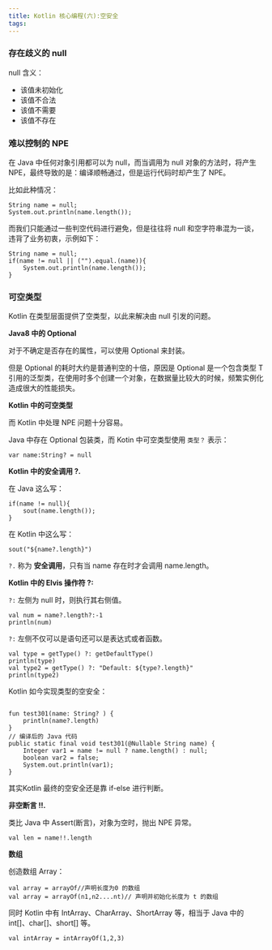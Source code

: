 ```yaml
---
title: Kotlin 核心编程(六):空安全
tags:
---
```



### 存在歧义的 null 

null 含义：
* 该值未初始化
* 该值不合法
* 该值不需要
* 该值不存在

### 难以控制的 NPE

在 Java 中任何对象引用都可以为 null，而当调用为 null 对象的方法时，将产生 NPE，最终导致的是：编译顺畅通过，但是运行代码时却产生了 NPE。

比如此种情况：

```
String name = null;
System.out.println(name.length());
```
而我们只能通过一些判空代码进行避免，但是往往将 null 和空字符串混为一谈，违背了业务初衷，示例如下：

```
String name = null;
if(name != null || ("").equal.(name)){
    System.out.println(name.length());
}
```


### 可空类型


Kotlin 在类型层面提供了空类型，以此来解决由 null 引发的问题。

**Java8 中的 Optional**


对于不确定是否存在的属性，可以使用 Optional 来封装。

但是 Optional 的耗时大约是普通判空的十倍，原因是 Optional<T> 是一个包含类型 T 引用的泛型类，在使用时多个创建一个对象，在数据量比较大的时候，频繁实例化造成很大的性能损失。

**Kotlin 中的可空类型**

而 Kotlin 中处理 NPE 问题十分容易。

Java 中存在 Optional 包装类，而 Kotin 中可空类型使用 `类型？` 表示：

```
var name:String? = null
```


**Kotlin 中的安全调用 ?.**

在 Java 这么写：

```
if(name != null){
    sout(name.length());
}
```

在 Kotlin 中这么写：
```
sout("${name?.length}")
```

`?.` 称为 **安全调用**，只有当 name 存在时才会调用 name.length。


**Kotlin 中的 Elvis 操作符 ?:**


`?:` 左侧为 null 时，则执行其右侧值。
```
val num = name?.length?:-1
println(num)
```


`?:` 左侧不仅可以是语句还可以是表达式或者函数。

```
val type = getType() ?: getDefaultType()
println(type)
val type2 = getType() ?: "Default: ${type?.length}"
println(type2)
```

Kotlin 如今实现类型的空安全：

```

fun test301(name: String? ) {
    println(name?.length)
}
// 编译后的 Java 代码
public static final void test301(@Nullable String name) {
    Integer var1 = name != null ? name.length() : null;
    boolean var2 = false;
    System.out.println(var1);
}
```
其实Kotlin 最终的空安全还是靠 if-else 进行判断。


**非空断言 !!.**

类比 Java 中 Assert(断言)，对象为空时，抛出 NPE 异常。
```
val len = name!!.length
```






**数组**


创造数组 Array：

```
val array = arrayOf//声明长度为0 的数组
val array = arrayOf(n1,n2....nt)// 声明并初始化长度为 t 的数组
```

同时 Kotlin 中有 IntArray、CharArray、ShortArray 等，相当于 Java 中的 int[]、char[]、short[] 等。


```
val intArray = intArrayOf(1,2,3)
```